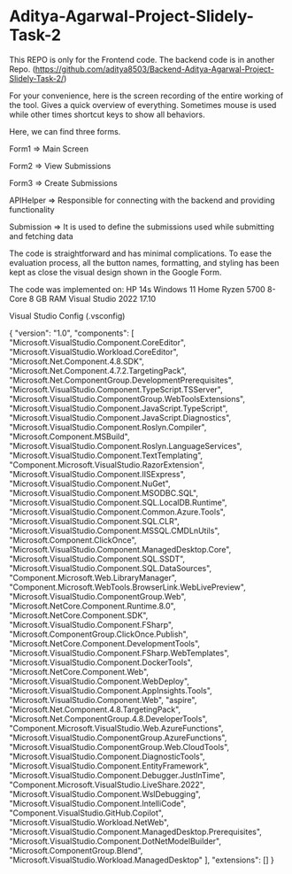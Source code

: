 # Aditya-Agarwal-Project-Slidely-Task-2

This REPO is only for the Frontend code. The backend code is in another Repo. (https://github.com/aditya8503/Backend-Aditya-Agarwal-Project-Slidely-Task-2/)

For your convenience, here is the screen recording of the entire working of the tool. Gives a quick overview of everything. Sometimes mouse is used while other times shortcut keys to show all behaviors.

Here, we can find three forms.

Form1 => Main Screen

Form2  => View Submissions

Form3  => Create Submissions

APIHelper => Responsible for connecting with the backend and providing functionality

Submission => It is used to define the submissions used while submitting and fetching data


The code is straightforward and has minimal complications. To ease the evaluation process, all the button names, formatting, and styling has been kept as close the visual design shown in the Google Form.






The code was implemented on:
HP 14s Windows 11 Home
Ryzen 5700 8-Core
8 GB RAM
Visual Studio 2022 17.10


Visual Studio Config (.vsconfig)


{
  "version": "1.0",
  "components": [
    "Microsoft.VisualStudio.Component.CoreEditor",
    "Microsoft.VisualStudio.Workload.CoreEditor",
    "Microsoft.Net.Component.4.8.SDK",
    "Microsoft.Net.Component.4.7.2.TargetingPack",
    "Microsoft.Net.ComponentGroup.DevelopmentPrerequisites",
    "Microsoft.VisualStudio.Component.TypeScript.TSServer",
    "Microsoft.VisualStudio.ComponentGroup.WebToolsExtensions",
    "Microsoft.VisualStudio.Component.JavaScript.TypeScript",
    "Microsoft.VisualStudio.Component.JavaScript.Diagnostics",
    "Microsoft.VisualStudio.Component.Roslyn.Compiler",
    "Microsoft.Component.MSBuild",
    "Microsoft.VisualStudio.Component.Roslyn.LanguageServices",
    "Microsoft.VisualStudio.Component.TextTemplating",
    "Component.Microsoft.VisualStudio.RazorExtension",
    "Microsoft.VisualStudio.Component.IISExpress",
    "Microsoft.VisualStudio.Component.NuGet",
    "Microsoft.VisualStudio.Component.MSODBC.SQL",
    "Microsoft.VisualStudio.Component.SQL.LocalDB.Runtime",
    "Microsoft.VisualStudio.Component.Common.Azure.Tools",
    "Microsoft.VisualStudio.Component.SQL.CLR",
    "Microsoft.VisualStudio.Component.MSSQL.CMDLnUtils",
    "Microsoft.Component.ClickOnce",
    "Microsoft.VisualStudio.Component.ManagedDesktop.Core",
    "Microsoft.VisualStudio.Component.SQL.SSDT",
    "Microsoft.VisualStudio.Component.SQL.DataSources",
    "Component.Microsoft.Web.LibraryManager",
    "Component.Microsoft.WebTools.BrowserLink.WebLivePreview",
    "Microsoft.VisualStudio.ComponentGroup.Web",
    "Microsoft.NetCore.Component.Runtime.8.0",
    "Microsoft.NetCore.Component.SDK",
    "Microsoft.VisualStudio.Component.FSharp",
    "Microsoft.ComponentGroup.ClickOnce.Publish",
    "Microsoft.NetCore.Component.DevelopmentTools",
    "Microsoft.VisualStudio.Component.FSharp.WebTemplates",
    "Microsoft.VisualStudio.Component.DockerTools",
    "Microsoft.NetCore.Component.Web",
    "Microsoft.VisualStudio.Component.WebDeploy",
    "Microsoft.VisualStudio.Component.AppInsights.Tools",
    "Microsoft.VisualStudio.Component.Web",
    "aspire",
    "Microsoft.Net.Component.4.8.TargetingPack",
    "Microsoft.Net.ComponentGroup.4.8.DeveloperTools",
    "Component.Microsoft.VisualStudio.Web.AzureFunctions",
    "Microsoft.VisualStudio.ComponentGroup.AzureFunctions",
    "Microsoft.VisualStudio.ComponentGroup.Web.CloudTools",
    "Microsoft.VisualStudio.Component.DiagnosticTools",
    "Microsoft.VisualStudio.Component.EntityFramework",
    "Microsoft.VisualStudio.Component.Debugger.JustInTime",
    "Component.Microsoft.VisualStudio.LiveShare.2022",
    "Microsoft.VisualStudio.Component.WslDebugging",
    "Microsoft.VisualStudio.Component.IntelliCode",
    "Component.VisualStudio.GitHub.Copilot",
    "Microsoft.VisualStudio.Workload.NetWeb",
    "Microsoft.VisualStudio.Component.ManagedDesktop.Prerequisites",
    "Microsoft.VisualStudio.Component.DotNetModelBuilder",
    "Microsoft.ComponentGroup.Blend",
    "Microsoft.VisualStudio.Workload.ManagedDesktop"
  ],
  "extensions": []
}
